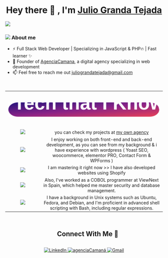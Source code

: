 <div align="center">
<h1 align="center">Hey there 👋 , I'm <a href="https://agenciacamana.com/">Julio Granda Tejada</a> </h1>
</div>
<a href="#"><img src="https://agenciacamana.com/jgt.png"></a>

### <picture><img src = "https://agenciacamana.com/about-me.gif" width = 50px></picture> **About me**

- ⚡ Full Stack Web Developer | Specializing in JavaScript & PHP🔥 | Fast learner ✨
- 🌱 Founder of <a href="https://agenciacamana.com/">AgenciaCamana</a>, a digital agency specializing in web development
- 📫 Feel free to reach me out juliograndatejada@gmail.com 
<br>

<div style="overflow: hidden;">
<table style="width: 100%; border-collapse: collapse; border: solid 0 !important; text-align: center; align-items: center;">
  
  <tr style="border: none;">
    <td colspan="3" style="border: none; padding: 10px; text-align: center; height: 100px; vertical-align: middle;">
        <a href="#"><img src="./1.svg" style="width: 100%; max-width: 100%; height: auto;" /></a>
    </td>
 </tr>


  
   <tr style="border: solid 0 !important">
      <td width=400px colspan=2 style="border: solid 0 !important; border-radio: 8 !important">
        <a href="#"><img src="https://skillicons.dev/icons?i=js,php,html,css,mysql" />  </a>
      </td>
       <td style="border: solid 0 !important">
        you can check my projects at <a href="https://agenciacamana.com">my own agency</a>       
      </td>
  </tr>

   <tr style="border: solid 0 !important">
      <td width=400px colspan=2 style="border: solid 0 !important; border-radio: 8 !important">
        <a href="#"><img src="https://skillicons.dev/icons?i=wordpress,nodejs,ts,laravel,ruby" />  </a>
      </td>
       <td style="border: solid 0 !important">
        I enjoy working on both front-end and back-end development, as you can see from my background & i have experience with wordpress ( Yoast SEO, woocommerce, elementor PRO, Contact Form & WPForms )
      </td>
  </tr>
  
  <tr style="border: solid 0 !important">
      <td colspan=2 style="border: solid 0 !important; border-radio: 8 !important">
        <a href="#"><img src="https://skillicons.dev/icons?i=react,angular,tailwind,mongodb,bootstrap" /> </a>
      </td>
       <td style="border: solid 0 !important">
        I am mastering it right now >> I have also developed websites using Shopify
      </td>    
  </tr>

<tr style="border: solid 0 !important">
      <td colspan=2 style="border: solid 0 !important; border-radio: 8 !important">                   
        <a href="#"><img src="https://skillicons.dev/icons?i=c,cpp,cs,java,sqlite" /> </a>       
      </td>
       <td style="border: solid 0 !important">
        Also, I've worked as a COBOL programmer at ViewNext in Spain, which helped me master security and database management.  
      </td>
  </tr>

  <tr style="border: solid 0 !important">
      <td colspan=2 style="border: solid 0 !important; border-radio: 8 !important">                   
        <a href="#"><img src="https://skillicons.dev/icons?i=linux,ubuntu,debian,bash,regex" /> </a>       
      </td>
       <td style="border: solid 0 !important">
        I have a background in Unix systems such as Ubuntu, Fedora, and Debian, and I'm proficient in advanced shell scripting with Bash, including regular expressions.
      </td>
  </tr>
  
</table>
</div>


<div id="user-content-toc">
  <ul align="center">
    <summary><h2 style="display: inline-block">Connect With Me 🤝</h2></summary>
  </ul>
</div>
<p align="center">
  <a href="https://www.linkedin.com/in/juliograndatejada" target="_blank" >
    <img src="https://skillicons.dev/icons?i=linkedin" alt="LinkedIn" />
  </a>
  <a href="https://agenciacamana.com/contacto.html" target="_blank">
    <img src="https://skillicons.dev/icons?i=rocket" alt="agenciaCamaná" />
  </a>
  <a href="mailto:juliograndatejada@gmail.com" target="_blank">
    <img src="https://skillicons.dev/icons?i=gmail" alt="Gmail" />
  </a>
</p>
  
</p>
